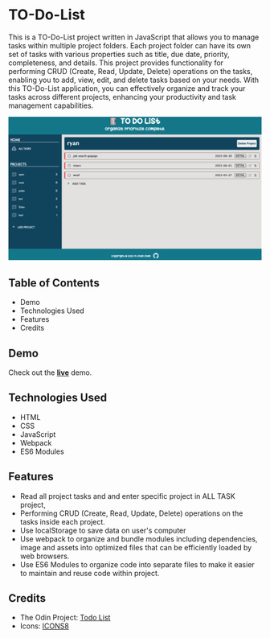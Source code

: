 # TO-Do-List
This is a TO-Do-List project written in JavaScript that allows you to manage tasks within multiple project folders. Each project folder can have its own set of tasks with various properties such as title, due date, priority, completeness, and details. This project provides functionality for performing CRUD (Create, Read, Update, Delete) operations on the tasks, enabling you to add, view, edit, and delete tasks based on your needs. With this TO-Do-List application, you can effectively organize and track your tasks across different projects, enhancing your productivity and task management capabilities.

![App Image](app.png)

## Table of Contents
- Demo
- Technologies Used
- Features
- Credits
## Demo
Check out the [**live**](https://elsiechen.github.io/To-Do-List/) demo.

## Technologies Used
- HTML
- CSS
- JavaScript
- Webpack
- ES6 Modules

## Features
- Read all project tasks and and enter specific project in ALL TASK project, 
- Performing CRUD (Create, Read, Update, Delete) operations on the tasks inside each project.
- Use localStorage to save data on user's computer
- Use webpack to organize and bundle modules including dependencies, image and assets into optimized files
that can be efficiently loaded by web browsers.
- Use ES6 Modules to organize code into separate files to make it easier to maintain and reuse code within project.


## Credits
- The Odin Project: [Todo List](https://www.theodinproject.com/lessons/node-path-javascript-todo-list)
- Icons: [ICONS8](https://icons8.com/icons/set/three-dots-symbol)